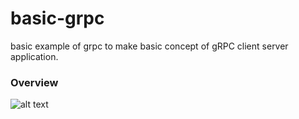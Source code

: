 # basic-grpc
basic example of grpc to make basic concept of gRPC client server application.

### Overview

![alt text](https://www.grpc.io/img/landing-2.svg)
